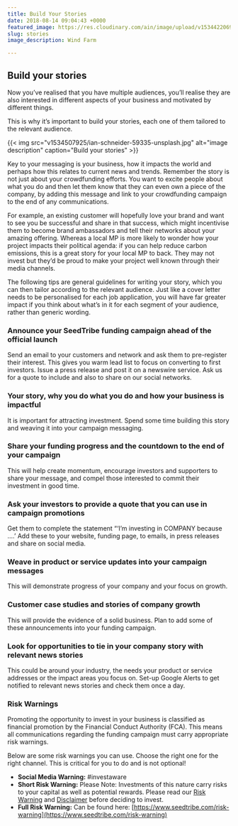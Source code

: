 ```yaml
---
title: Build Your Stories
date: 2018-08-14 09:04:43 +0000
featured_image: https://res.cloudinary.com/ain/image/upload/v1534422069/seedtribe/thomas-richter-56177-unsplash.jpg
slug: stories
image_description: Wind Farm

---
```

## Build your stories

Now you’ve realised that you have multiple audiences, you’ll realise they are also interested in different aspects of your business and motivated by different things.

This is why it’s important to build your stories, each one of them tailored to the relevant audience.

{{< img src="v1534507925/ian-schneider-59335-unsplash.jpg" alt="image description" caption="Build your stories" >}}


Key to your messaging is your business, how it impacts the world and perhaps how this relates to current news and trends. Remember the story is not just about your crowdfunding efforts. You want to excite people about what you do and then let them know that they can even own a piece of the company, by adding this message and link to your crowdfunding campaign to the end of any communications.

For example, an existing customer will hopefully love your brand and want to see you be successful and share in that success, which might incentivise them to become brand ambassadors and tell their networks about your amazing offering. Whereas a local MP is more likely to wonder how your project impacts their political agenda: if you can help reduce carbon emissions, this is a great story for your local MP to back. They may not invest but they’d be proud to make your project well known through their media channels.

The following tips are general guidelines for writing your story, which you can then tailor according to the relevant audience. Just like a cover letter needs to be personalised for each job application, you will have far greater impact if you think about what’s in it for each segment of your audience, rather than generic wording.

### Announce your SeedTribe funding campaign ahead of the official launch

Send an email to your customers and network and ask them to pre-register their interest. This gives you warm lead list to focus on converting to first investors. Issue a press release and post it on a newswire service. Ask us for a quote to include and also to share on our social networks.

### Your story, why you do what you do and how your business is impactful

It is important for attracting investment. Spend some time building this story and weaving it into your campaign messaging.

### Share your funding progress and the countdown to the end of your campaign

This will help create momentum, encourage investors and supporters to share your message, and compel those interested to commit their investment in good time.

### Ask your investors to provide a quote that you can use in campaign promotions

Get them to complete the statement “‘I’m investing in COMPANY because ....’ Add these to your website, funding page, to emails, in press releases and share on social media.

### Weave in product or service updates into your campaign messages

This will demonstrate progress of your company and your focus on growth.

### Customer case studies and stories of company growth

This will provide the evidence of a solid business. Plan to add some of these announcements into your funding campaign.

### Look for opportunities to tie in your company story with relevant news stories

This could be around your industry, the needs your product or service addresses or the impact areas you focus on. Set-up Google Alerts to get notified to relevant news stories and check them once a day.

### Risk Warnings

Promoting the opportunity to invest in your business is classified as financial promotion by the Financial Conduct Authority (FCA). This means all communications regarding the
funding campaign must carry appropriate risk warnings.

Below are some risk warnings you can use. Choose the right one for the right channel. This is critical for you to do and is not optional!

* **Social Media Warning:** #investaware
* **Short Risk Warning:** Please Note: Investments of this nature carry risks to your capital as well as potential
  rewards. Please read our [Risk Warning](#) and [Disclaimer](#) before deciding to invest.
* **Full Risk Warning:** Can be found here: [https://www.seedtribe.com/risk-warning](https://www.seedtribe.com/risk-warning)